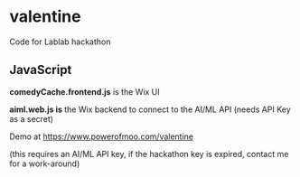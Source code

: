 # valentine
Code for Lablab hackathon

## JavaScript

**comedyCache.frontend.js** is the Wix UI

**aiml.web.js is** the Wix backend to connect to the AI/ML API (needs API Key as a secret)

Demo at https://www.powerofmoo.com/valentine

(this requires an AI/ML API key, if the hackathon key is expired, contact me for a work-around)
